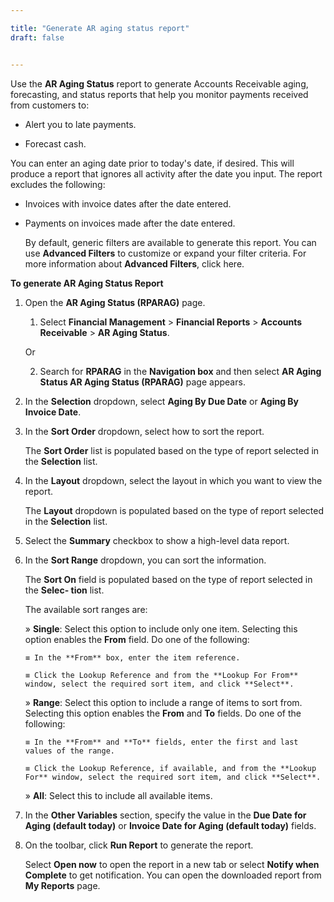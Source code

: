 ```yaml
---

title: "Generate AR aging status report"
draft: false


---
```


Use the **AR Aging Status** report to generate Accounts Receivable aging, forecasting, and status reports that help you monitor payments received from customers to:

-   Alert you to late payments.

-   Forecast cash.

You can enter an aging date prior to today's date, if desired. This will produce a report that ignores all activity after the date you input. The report excludes the following:

-   Invoices with invoice dates after the date entered.

-   Payments on invoices made after the date entered.

    By default, generic filters are available to generate this report. You can use **Advanced Filters** to customize or expand your filter criteria. For more information about **Advanced Filters**, click here.

**To generate AR Aging Status Report**

1.  Open the **AR Aging Status (RPARAG)** page.

    1.  Select **Financial Management** \> **Financial Reports** \> **Accounts Receivable** \> **AR Aging Status**.

    Or

    2.  Search for **RPARAG** in the **Navigation box** and then select **AR Aging Status AR Aging Status (RPARAG)** page appears.

2.  In the **Selection** dropdown, select **Aging By Due Date** or **Aging By Invoice Date**.

3.  In the **Sort Order** dropdown, select how to sort the report.

    The **Sort Order** list is populated based on the type of report selected in the **Selection** list.

4.  In the **Layout** dropdown, select the layout in which you want to view the report.

    The **Layout** dropdown is populated based on the type of report selected in the **Selection** list.

5.  Select the **Summary** checkbox to show a high-level data report.

6.  In the **Sort Range** dropdown, you can sort the information.

    The **Sort On** field is populated based on the type of report selected in the **Selec- tion** list.

    The available sort ranges are:

    » **Single**: Select this option to include only one item. Selecting this option enables the **From** field. Do one of the following:

        ≡ In the **From** box, enter the item reference.

        ≡ Click the Lookup Reference and from the **Lookup For From** window, select the required sort item, and click **Select**.

    » **Range**: Select this option to include a range of items to sort from. Selecting this option enables the **From** and **To** fields. Do one of the following:

        ≡ In the **From** and **To** fields, enter the first and last values of the range.

        ≡ Click the Lookup Reference, if available, and from the **Lookup For** window, select the required sort item, and click **Select**.

    » **All**: Select this to include all available items.

7.  In the **Other Variables** section, specify the value in the **Due Date for Aging (default today)** or **Invoice Date for Aging (default today)** fields.

8.  On the toolbar, click **Run Report** to generate the report.

    Select **Open now** to open the report in a new tab or select **Notify when Complete** to get notification. You can open the downloaded report from **My Reports** page.